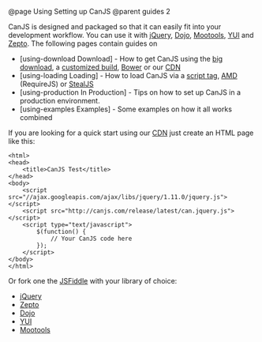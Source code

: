@page Using Setting up CanJS
@parent guides 2

CanJS is designed and packaged so that it can easily fit into your development workflow. You can use it with [jQuery](http://jquery.com), [Dojo](http://dojotoolkit.org/), [Mootools](http://mootools.net/), [YUI](http://yuilibrary.com/) and [Zepto](http://zeptojs.com/). The following pages contain guides on

- [using-download Download] - How to get CanJS using the [big download](using-download.html#section_TheCanJSdownload), a [customized build](using-download.html#section_Thedownloadbuilder), [Bower](using-download.html#section_Bower) or our [CDN](using-download.html#section_TheGitHubCDN)
- [using-loading Loading] - How to load CanJS via a [script tag](using-loading.html#section_Ina_script_tag), [AMD](using-loading.html#section_AMD) (RequireJS) or [StealJS](using-loading.html#section_StealJS)
- [using-production In Production] - Tips on how to set up CanJS in a production environment.
- [using-examples Examples] - Some examples on how it all works combined

If you are looking for a quick start using our [CDN]() just create an HTML page like this:

```
<html>
<head>
	<title>CanJS Test</title>
</head>
<body>
	<script src="//ajax.googleapis.com/ajax/libs/jquery/1.11.0/jquery.js"></script>
	<script src="http://canjs.com/release/latest/can.jquery.js"></script>
	<script type="text/javascript">
		$(function() {
			// Your CanJS code here
		});
	</script>
</body>
</html>
```

Or fork one the [JSFiddle](http://jsfiddle.com) with your library of choice:

  - [jQuery](http://jsfiddle.net/donejs/qYdwR/)
  - [Zepto](http://jsfiddle.net/donejs/7Yaxk/)
  - [Dojo](http://jsfiddle.net/donejs/9x96n/)
  - [YUI](http://jsfiddle.net/donejs/w6m73/)
  - [Mootools](http://jsfiddle.net/donejs/mnNJX/)
